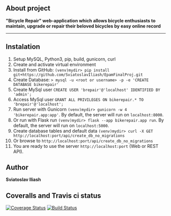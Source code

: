 ## About project
**"Bicycle Repair" web-application which allows bicycle enthusiasts to maintain, upgrade or repair their beloved bicycles by easy online record**
___
## Instalation
1. Setup MySQL, Python3, pip, build, gunicorn, curl
2. Create and activate virtual environment 
3. Install from GitHub: `(venv)mydir> pip install git+https://github.com/SviatoslavIliash/EpamFinalProj.git`
4. Create Database: `> mysql -u <root or username> -p -e 'CREATE DATABASE bikerepair'`
5. Create MySql user `CREATE USER 'brepair'@'localhost' IDENTIFIED BY 'admin';`
6. Access MySql user `GRANT ALL PRIVILEGES ON bikerepair.* TO 'brepair'@'localhost';`
7. Run server with Gunicorn `(venv)mydir> gunicorn -w 4 'bikerepair.app:app'`. By default, the server will run on `localhost:8000`.
8. Or run with Flask run `(venv)mydir> flask --app bikerepair.app run`. By default, the server will run on `localhost:5000`.
9. Create database tables and default data `(venv)mydir> curl -X GET http://localhost:port/api/create_db_no_migrations`
10. Or browse to `http://localhost:port/api/create_db_no_migrations`
11. You are ready to use the server `http://localhost:port` (Web or REST API).

## Author
**Sviatoslav Iliash**

## Coveralls and Travis ci status
[![Coverage Status](https://coveralls.io/repos/github/SviatoslavIliash/EpamFinalProj/badge.svg?branch=master)](https://coveralls.io/github/SviatoslavIliash/EpamFinalProj?branch=master)
[![Build Status](https://app.travis-ci.com/SviatoslavIliash/EpamFinalProj.svg?branch=master)](https://app.travis-ci.com/SviatoslavIliash/EpamFinalProj)